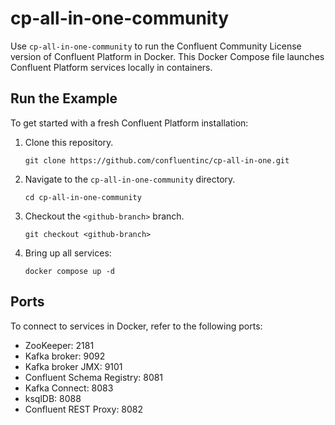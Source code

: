 # cp-all-in-one-community

Use `cp-all-in-one-community` to run the Confluent Community License version of Confluent Platform in Docker.
This Docker Compose file launches Confluent Platform services locally in containers.

## Run the Example

To get started with a fresh Confluent Platform installation:

1. Clone this repository.

       git clone https://github.com/confluentinc/cp-all-in-one.git

1. Navigate to the `cp-all-in-one-community` directory.

       cd cp-all-in-one-community

1. Checkout the `<github-branch>` branch.

       git checkout <github-branch>

1. Bring up all services:

       docker compose up -d

## Ports

To connect to services in Docker, refer to the following ports:

- ZooKeeper: 2181
- Kafka broker: 9092
- Kafka broker JMX: 9101
- Confluent Schema Registry: 8081
- Kafka Connect: 8083
- ksqlDB: 8088
- Confluent REST Proxy: 8082
